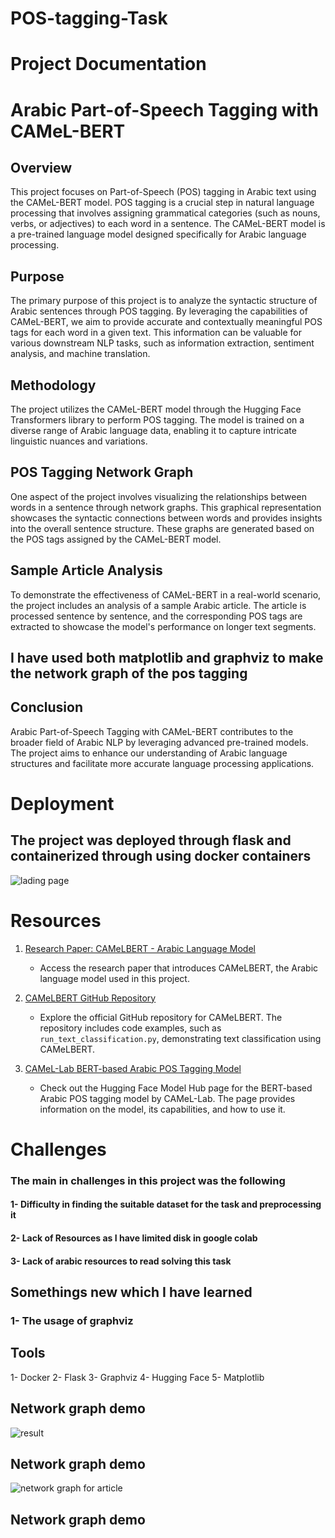 # POS-tagging-Task

# Project Documentation

# Arabic Part-of-Speech Tagging with CAMeL-BERT

## Overview

This project focuses on Part-of-Speech (POS) tagging in Arabic text using the CAMeL-BERT model. POS tagging is a crucial step in natural language processing that involves assigning grammatical categories (such as nouns, verbs, or adjectives) to each word in a sentence. The CAMeL-BERT model is a pre-trained language model designed specifically for Arabic language processing.

## Purpose

The primary purpose of this project is to analyze the syntactic structure of Arabic sentences through POS tagging. By leveraging the capabilities of CAMeL-BERT, we aim to provide accurate and contextually meaningful POS tags for each word in a given text. This information can be valuable for various downstream NLP tasks, such as information extraction, sentiment analysis, and machine translation.

## Methodology

The project utilizes the CAMeL-BERT model through the Hugging Face Transformers library to perform POS tagging. The model is trained on a diverse range of Arabic language data, enabling it to capture intricate linguistic nuances and variations.

## POS Tagging Network Graph

One aspect of the project involves visualizing the relationships between words in a sentence through network graphs. This graphical representation showcases the syntactic connections between words and provides insights into the overall sentence structure. These graphs are generated based on the POS tags assigned by the CAMeL-BERT model.

## Sample Article Analysis

To demonstrate the effectiveness of CAMeL-BERT in a real-world scenario, the project includes an analysis of a sample Arabic article. The article is processed sentence by sentence, and the corresponding POS tags are extracted to showcase the model's performance on longer text segments.

## I have used both matplotlib and graphviz to make the network graph of the pos tagging

## Conclusion

Arabic Part-of-Speech Tagging with CAMeL-BERT contributes to the broader field of Arabic NLP by leveraging advanced pre-trained models. The project aims to enhance our understanding of Arabic language structures and facilitate more accurate language processing applications.







# Deployment
## The project was deployed through flask and containerized through using docker containers 

![lading page](https://github.com/Ma7moudYasser/POS-tagging-Task/assets/57537704/351bfedb-2436-4406-8314-691f03eb805d)


# Resources 
1. [Research Paper: CAMeLBERT - Arabic Language Model](https://arxiv.org/abs/2103.06678)
   - Access the research paper that introduces CAMeLBERT, the Arabic language model used in this project.

2. [CAMeLBERT GitHub Repository](https://github.com/CAMeL-Lab/CAMeLBERT/blob/master/text-classification/run_text_classification.py)
   - Explore the official GitHub repository for CAMeLBERT. The repository includes code examples, such as `run_text_classification.py`, demonstrating text classification using CAMeLBERT.

3. [CAMeL-Lab BERT-based Arabic POS Tagging Model](https://huggingface.co/CAMeL-Lab/bert-base-arabic-camelbert-ca-pos-egy)
   - Check out the Hugging Face Model Hub page for the BERT-based Arabic POS tagging model by CAMeL-Lab. The page provides information on the model, its capabilities, and how to use it.


# Challenges
### The main in challenges in this project was the following
#### 1- Difficulty in finding the suitable dataset for the task and preprocessing it
#### 2- Lack of Resources as I have limited disk in google colab
#### 3- Lack of arabic resources to read solving this task



## Somethings new which I have learned 
### 1- The usage of graphviz 

## Tools 

1- Docker
2- Flask
3- Graphviz
4- Hugging Face
5- Matplotlib


## Network graph demo 
![result](https://github.com/Ma7moudYasser/POS-tagging-Task/assets/57537704/b5d299dd-cd6b-466c-b4c1-f9b07c8bde27)

## Network graph demo
![network graph for article](https://github.com/Ma7moudYasser/POS-tagging-Task/assets/57537704/7ddd7b47-8651-40ef-bce7-66dfbc93910d)


## Network graph demo

